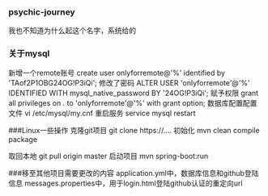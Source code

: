 ### psychic-journey
我也不知道为什么起这个名字，系统给的


### 关于mysql
新增一个remote账号
create user onlyforremote@'%' identified by 'TAof2P1OBG24OG!P3iQi';
修改了密码
ALTER USER 'onlyforremote'@'%' IDENTIFIED WITH mysql_native_password BY '24OG!P3iQi';
赋予权限
grant all privileges on *.* to 'onlyforremote'@'%'  with grant option;
数据库配置配置文件
vi /etc/mysql/my.cnf
重启服务
service mysql restart


###Linux一些操作
克隆git项目
git clone https://....
初始化
mvn clean compile package

取回本地
git pull origin master
启动项目
mvn spring-boot:run

###移至其他项目需要更改的内容
application.yml中，数据库信息和github登陆信息
messages.properties中，用于login.html登陆github认证的重定向url
